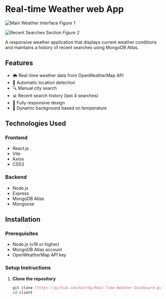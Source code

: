 # Real-time Weather web App

![Main Weather Interface](https://res.cloudinary.com/dnsjdvzdn/image/upload/v1744455526/Screenshot_2025-04-12_162759_lranhb.png)
*Figure 1*

![Recent Searches Section](https://res.cloudinary.com/dnsjdvzdn/image/upload/v1744455368/Screenshot_2025-04-12_162523_upbvag.png)
*Figure 2*

A responsive weather application that displays current weather conditions and maintains a history of recent searches using MongoDB Atlas.

## Features

- 🌦️ Real-time weather data from OpenWeatherMap API
- 📍 Automatic location detection
- 🔍 Manual city search
- 📊 Recent search history (last 4 searches)
- 📱 Fully responsive design
- 🌈 Dynamic background based on temperature

## Technologies Used

### Frontend
- React.js
- Vite
- Axios
- CSS3

### Backend
- Node.js
- Express
- MongoDB Atlas
- Mongoose

## Installation

### Prerequisites
- Node.js (v18 or higher)
- MongoDB Atlas account
- OpenWeatherMap API key

### Setup Instructions

1. **Clone the repository**
   ```bash
   git clone [https://github.com/kartkp/Real-Time-Weather-Dashboard.git]
   cd client
